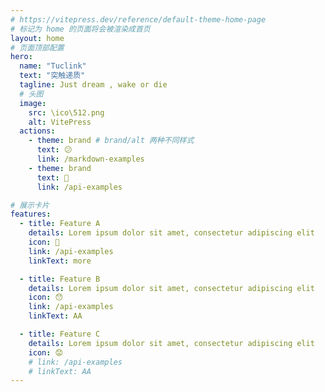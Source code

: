 ```yaml
---
# https://vitepress.dev/reference/default-theme-home-page
# 标记为 home 的页面将会被渲染成首页
layout: home
# 页面顶部配置
hero:
  name: "Tuclink"
  text: "突触递质"
  tagline: Just dream , wake or die
  # 头图
  image:
    src: \ico\512.png
    alt: VitePress
  actions:
    - theme: brand # brand/alt 两种不同样式
      text: 😕
      link: /markdown-examples
    - theme: brand
      text: 🫤
      link: /api-examples

# 展示卡片
features:
  - title: Feature A
    details: Lorem ipsum dolor sit amet, consectetur adipiscing elit
    icon: 🤨
    link: /api-examples
    linkText: more

  - title: Feature B
    details: Lorem ipsum dolor sit amet, consectetur adipiscing elit
    icon: 😯
    link: /api-examples
    linkText: AA

  - title: Feature C
    details: Lorem ipsum dolor sit amet, consectetur adipiscing elit
    icon: 😟
    # link: /api-examples
    # linkText: AA
---
```


